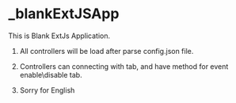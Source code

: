 _blankExtJSApp
==============


This is Blank ExtJs Application.

1. All controllers will be load after parse config.json file.

2. Controllers can connecting with tab, and have method for event enable\disable tab.

3. Sorry for English